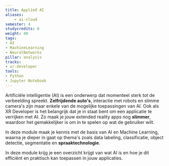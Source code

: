 ```yaml
---
title: Applied AI
aliases:
    - ai-cloud
semester: 4
studycredits: 6
weight: 40
tags:
- AI
- MachineLearning
- NeuralNetworks
pillar: analysis
tracks:
- xr-developer
tools:
- Python
- Jupyter Notebook
---
```


Artificiële intelligentie (AI) is een onderwerp dat momenteel sterk tot de verbeelding spreekt. **Zelfrijdende auto's**, interactie met robots en slimme camera's zijn maar enkele van de mogelijke toepassingen van AI. Ook als XR Developer is het belangrijk dat je in staat bent om een applicatie te verrijken met AI. Zo maak je jouw extended reality apps nog **slimmer**, waardoor het gemakkelijker is om in te spelen op wat de gebruiker wilt.

In deze module maak je kennis met de basis van AI en Machine Learning, waarna je dieper in gaat op thema's zoals data labeling, classificatie, object detectie, segmentatie en **spraaktechnologie**.

In deze module krijg je een overzicht krijgt van wat AI is en hoe je dit efficiënt en praktisch kan toepassen in jouw applicaties.